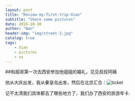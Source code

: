```yaml
---
layout: post
title: "Review-my-first-trip-Xian"
subtitle: "Share some pictures"
date: 2016-10-30
author: "Nan"
header-img: "img/street-2.jpg"
catalog: true
tags:
    - Xian
    - pictures
    - us
---
```


##和超哥第一次去西安参加他姐姐的婚礼，见见叔叔阿姨

他从大庆出发，我从秦皇岛出发，然后在北京汇合：![ticket](https://github.com/mushroommie/images/Xian/ticket.jpg)

记不太清我们具体都去了哪些地方了，我们办了西安的旅游年卡.

